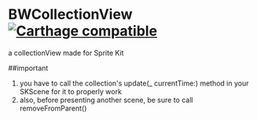 # BWCollectionView [![Carthage compatible](https://img.shields.io/badge/Carthage-compatible-4BC51D.svg?style=flat)](https://github.com/Carthage/Carthage)

a collectionView made for Sprite Kit

##important
1. you have to call the collection's update(_ currentTime:) method in your SKScene for it to properly work
1. also, before presenting another scene, be sure to call removeFromParent()

